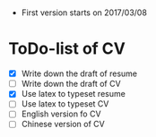 # 
- First version starts on 2017/03/08

# ToDo-list of CV
- [X] Write down the draft of resume
- [ ] Write down the draft of CV
- [X] Use latex to typeset resume
- [ ] Use latex to typeset CV
- [ ] English version fo CV
- [ ] Chinese version of CV
